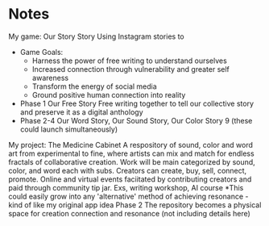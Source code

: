 # Notes
My game: Our Story Story
Using Instagram stories to 
- Game Goals: 
  - Harness the power of free writing to understand ourselves
  - Increased connection through vulnerability and greater self awareness
  - Transform the energy of social media
  - Ground positive human connection into reality
- Phase 1 Our Free Story Free writing together to tell our collective story and preserve it as a digital anthology
- Phase 2-4 Our Word Story, Our Sound Story, Our Color Story 9 (these could launch simultaneously)

My project: The Medicine Cabinet
A respository of sound, color and word art from experimental to fine, where artists can mix and match for endless fractals of collaborative creation. Work will be main categorized by sound, color, and word each with subs. Creators can create, buy, sell, connect, promote. Online and virtual events faciitated by contributing creators and paid through community tip jar. Exs, writing workshop, AI course
  *This could easily grow into any 'alternative' method of achieving resonance - kind of like my original app idea
  Phase 2 The repository becomes a physical space for creation connection and resonance (not including details here)
  
